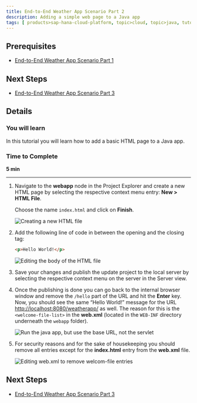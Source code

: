 ```yaml
---
title: End-to-End Weather App Scenario Part 2
description: Adding a simple web page to a Java app
tags: [ products>sap-hana-cloud-platform, topic>cloud, topic>java, tutorial>beginner]
---
```


## Prerequisites  
 - [End-to-End Weather App Scenario Part 1](http://go.sap.com/developer/tutorials/hcp-java-weatherapp-part1.html)

## Next Steps
 - [End-to-End Weather App Scenario Part 3](http://go.sap.com/developer/tutorials/hcp-java-weatherapp-part3.html)

## Details
### You will learn  
In this tutorial you will learn how to add a basic HTML page to a Java app.


### Time to Complete
**5 min**

---

1. Navigate to the **webapp** node in the Project Explorer and create a new HTML page by selecting the respective context menu entry: **New > HTML File**.

    Choose the name `index.html` and click on **Finish**.

    ![Creating a new HTML file](https://raw.githubusercontent.com/SAPDocuments/Tutorials/master/tutorials/hcp-java-weatherapp-part2/e2e_02-1.png)

2. Add the following line of code in between the opening and the closing <body> tag:

    ```html
    <p>Hello World!</p>
    ```

    ![Editing the body of the HTML file](https://raw.githubusercontent.com/SAPDocuments/Tutorials/master/tutorials/hcp-java-weatherapp-part2/e2e_02-2.png)

3. Save your changes and publish the update project to the local server by selecting the respective context menu on the server in the Server view.

4. Once the publishing is done you can go back to the internal browser window and remove the `/hello` part of the URL and hit the **Enter** key. Now, you should see the same “Hello World!” message for the URL <http://localhost:8080/weatherapp/> as well. The reason for this is the `<welcome-file-list>` in the **web.xml** (located in the `WEB-INF` directory underneath the `webapp` folder).

    ![Run the java app, but use the base URL, not the servlet](https://raw.githubusercontent.com/SAPDocuments/Tutorials/master/tutorials/hcp-java-weatherapp-part2/e2e_02-4.png)

5. For security reasons and for the sake of housekeeping you should remove all <welcome-file> entries except for the **index.html** entry from the **web.xml** file.

    ![Editing web.xml to remove welcom-file entries](https://raw.githubusercontent.com/SAPDocuments/Tutorials/master/tutorials/hcp-java-weatherapp-part2/e2e_02-5.png)


## Next Steps
 - [End-to-End Weather App Scenario Part 3](http://go.sap.com/developer/tutorials/hcp-java-weatherapp-part3.html)
